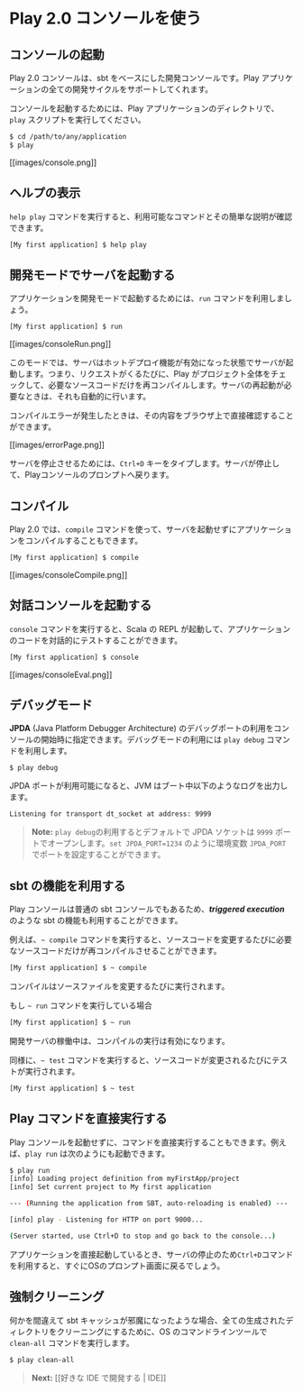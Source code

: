 <!-- translated -->
<!--
# Using the Play 2.0 console
-->
# Play 2.0 コンソールを使う

<!--
## Launching the console
-->
## コンソールの起動

<!--
The Play 2.0 console is a development console based on sbt that allows you to manage a Play application’s complete development cycle.
-->
Play 2.0 コンソールは、sbt をベースにした開発コンソールです。Play アプリケーションの全ての開発サイクルをサポートしてくれます。

<!--
To launch the console, enter any existing Play application directory and run the `play` script:
-->
コンソールを起動するためには、Play アプリケーションのディレクトリで、`play` スクリプトを実行してください。

```bash
$ cd /path/to/any/application
$ play 
```

[[images/console.png]]

<!--
## Getting help
-->
## ヘルプの表示

<!--
Use the `help play` command to get basic help about the available commands:
-->
`help play` コマンドを実行すると、利用可能なコマンドとその簡単な説明が確認できます。

```bash
[My first application] $ help play
```

<!--
## Running the server in development mode
-->
## 開発モードでサーバを起動する

<!--
To run the current application in development mode, use the `run` command:
-->
アプリケーションを開発モードで起動するためには、`run` コマンドを利用しましょう。

```bash
[My first application] $ run
```

[[images/consoleRun.png]]

<!--
In this mode, the server will be launched with the auto-reload feature enabled, meaning that for each request Play will check your project and recompile required sources. If needed the application will restart automatically.
-->
このモードでは、サーバはホットデプロイ機能が有効になった状態でサーバが起動します。つまり、リクエストがくるたびに、Play がプロジェクト全体をチェックして、必要なソースコードだけを再コンパイルします。サーバの再起動が必要なときは、それも自動的に行います。

<!--
If there are any compilation errors you will see the result of the compilation directly in your browser:
-->
コンパイルエラーが発生したときは、その内容をブラウザ上で直接確認することができます。

[[images/errorPage.png]]

<!--
To stop the server, type `Crtl+D` key, and you will be returned to the Play console prompt.
-->
サーバを停止させるためには、`Ctrl+D` キーをタイプします。サーバが停止して、Playコンソールのプロンプトへ戻ります。

<!--
## Compiling
-->
## コンパイル

<!--
In Play 2.0 you can also compile your application without running the server. Just use the `compile` command:
-->
Play 2.0 では、`compile` コマンドを使って、サーバを起動せずにアプリケーションをコンパイルすることもできます。

```bash
[My first application] $ compile
```

[[images/consoleCompile.png]]

<!--
## Launch the interactive console
-->
## 対話コンソールを起動する

<!--
Type `console` to enter the interactive Scala console, which allows you to test your code interactively:
-->
`console` コマンドを実行すると、Scala の REPL が起動して、アプリケーションのコードを対話的にテストすることができます。

```bash
[My first application] $ console
```

[[images/consoleEval.png]] 

<!--
## Debugging
-->
## デバッグモード

<!--
You can ask Play to start a **JPDA** debug port when starting the console. You can then connect using Java debugger. Use the `play debug` command to do that:
-->
**JPDA** (Java Platform Debugger Architecture) のデバッグポートの利用をコンソールの開始時に指定できます。デバッグモードの利用には `play debug` コマンドを利用します。

```
$ play debug
```

<!--
When a JPDA port is available, the JVM will log this line during boot:
-->
JPDA ポートが利用可能になると、JVM はブート中以下のようなログを出力します。

```
Listening for transport dt_socket at address: 9999
```

<!--
> **Note:** Using `play debug` the JPDA socket will be opened on port `9999`. You can also set the `JPDA_PORT` environment variable yourself using `set JPDA_PORT=1234`.
-->
> **Note:** `play debug`の利用するとデフォルトで JPDA ソケットは `9999` ポートでオープンします。`set JPDA_PORT=1234` のように環境変数 `JPDA_PORT` でポートを設定することができます。

<!--
## Using sbt features
-->
## sbt の機能を利用する

<!--
The Play console is just a normal sbt console, so you can use sbt features such as **triggered execution**. 
-->
Play コンソールは普通の sbt コンソールでもあるため、***triggered execution*** のような sbt の機能も利用することができます。

<!--
For example, using `~ compile`
-->
例えば、`~ compile` コマンドを実行すると、ソースコードを変更するたびに必要なソースコードだけが再コンパイルさせることができます。

```bash
[My first application] $ ~ compile
```

<!--
The compilation will be triggered each time you change a source file.
-->
コンパイルはソースファイルを変更するたびに実行されます。

<!--
If you are using `~ run`
-->
もし `~ run` コマンドを実行している場合

```bash
[My first application] $ ~ run
```

<!--
The triggered compilation will be enabled while a development server is running.
-->
開発サーバの稼働中は、コンパイルの実行は有効になります。

<!--
You can also do the same for `~ test`, to continuously test your project each time you modify a source file:
-->
同様に、`~ test` コマンドを実行すると、ソースコードが変更されるたびにテストが実行されます。

```bash
[My first application] $ ~ test
```

<!--
## Using the play commands directly
-->
## Play コマンドを直接実行する

<!--
You can also run commands directly without entering the Play console. For example, enter `play run`:
-->
Play コンソールを起動せずに、コマンドを直接実行することもできます。例えば、`play run` は次のようにも起動できます。

```bash
$ play run
[info] Loading project definition from myFirstApp/project
[info] Set current project to My first application

--- (Running the application from SBT, auto-reloading is enabled) ---

[info] play - Listening for HTTP on port 9000...

(Server started, use Ctrl+D to stop and go back to the console...)
```

<!--
The application starts directly. When you quit the server using `Ctrl+D`, you will come back to your OS prompt.
-->
アプリケーションを直接起動しているとき、サーバの停止のため`Ctrl+D`コマンドを利用すると、すぐにOSのプロンプト画面に戻るでしょう。

<!--
## Force clean
-->
## 強制クリーニング

<!--
If something goes wrong and you think that the sbt cache is corrupted, use the `clean-all` command for your OS command line to clean all generated directories.
-->
何かを間違えて sbt キャッシュが邪魔になったような場合、全ての生成されたディレクトリをクリーニングにするために、OS のコマンドラインツールで `clean-all` コマンドを実行します。

```
$ play clean-all
```

<!--
> **Next:** [[Setting-up your preferred IDE | IDE]]
-->
> **Next:** [[好きな IDE で開発する | IDE]]